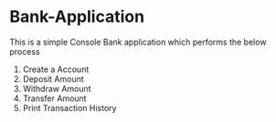 # Bank-Application
This is a simple Console Bank application which performs the below process 
1. Create a Account
2. Deposit Amount
3. Withdraw Amount
4. Transfer Amount
5. Print Transaction History
